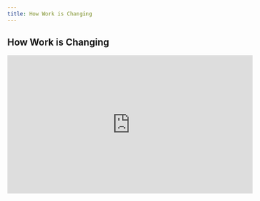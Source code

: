 ```yaml
---
title: How Work is Changing
---
```


## How Work is Changing

<iframe width="560" height="315" src="https://www.youtube.com/embed/UNzJ9AoMtfE" title="YouTube video player" frameborder="0" allow="accelerometer; autoplay; clipboard-write; encrypted-media; gyroscope; picture-in-picture" allowfullscreen></iframe>